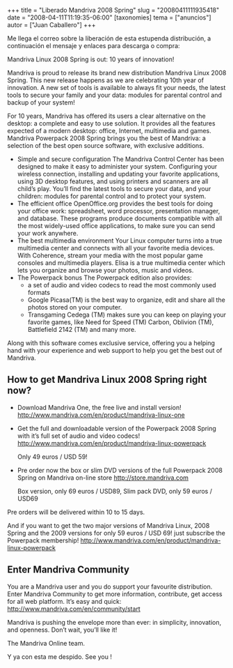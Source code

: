 +++
title = "Liberado Mandriva 2008 Spring"
slug = "20080411111935418"
date = "2008-04-11T11:19:35-06:00"
[taxonomies]
tema = ["anuncios"]
autor = ["Juan Caballero"]
+++

Me llega el correo sobre la liberación de esta estupenda distribución, a
continuación el mensaje y enlaces para descarga o compra:

<!-- more -->

Mandriva Linux 2008 Spring is out: 10 years of innovation!

Mandriva is proud to release its brand new distribution Mandriva Linux 2008
Spring. This new release happens as we are celebrating 10th year of innovation.
A new set of tools is available to always fit your needs, the latest tools to
secure your family and your data: modules for parental control and backup of
your system!

For 10 years, Mandriva has offered its users a clear alternative on the desktop:
a complete and easy to use solution. It provides all the features expected of a
modern desktop: office, Internet, multimedia and games. Mandriva Powerpack 2008
Spring brings you the best of Mandriva: a selection of the best open source
software, with exclusive additions.

- Simple and secure configuration The Mandriva Control Center has been designed
  to make it easy to administer your system. Configuring your wireless
  connection, installing and updating your favorite applications, using 3D
  desktop features, and using printers and scanners are all child’s play. You’ll
  find the latest tools to secure your data, and your children: modules for
  parental control and to protect your system.
- The efficient office OpenOffice.org provides the best tools for doing your
  office work: spreadsheet, word processor, presentation manager, and database.
  These programs produce documents compatible with all the most widely-used
  office applications, to make sure you can send your work anywhere.
- The best multimedia environment Your Linux computer turns into a true
  multimedia center and connects with all your favorite media devices. With
  Coherence, stream your media with the most popular game consoles and
  multimedia players. Elisa is a true multimedia center which lets you organize
  and browse your photos, music and videos.
- The Powerpack bonus The Powerpack edition also provides:
  - a set of audio and video codecs to read the most commonly used formats
  - Google Picasa(TM) is the best way to organize, edit and share all the photos
    stored on your computer.
  - Transgaming Cedega (TM) makes sure you can keep on playing your favorite
    games, like Need for Speed (TM) Carbon, Oblivion (TM), Battlefield 2142 (TM)
    and many more.

Along with this software comes exclusive service, offering you a helping hand
with your experience and web support to help you get the best out of Mandriva.

## How to get Mandriva Linux 2008 Spring right now?

- Download Mandriva One, the free live and install version!
  <http://www.mandriva.com/en/product/mandriva-linux-one>
- Get the full and downloadable version of the Powerpack 2008 Spring
  with it’s full set of audio and video codecs!
  <http://www.mandriva.com/en/product/mandriva-linux-powerpack>

  Only 49 euros / USD 59!

- Pre order now the box or slim DVD versions of the full Powerpack 2008 Spring
  on Mandriva on-line store <http://store.mandriva.com>

  Box version, only 69 euros / USD89, Slim pack DVD, only 59 euros / USD69

Pre orders will be delivered within 10 to 15 days.

And if you want to get the two major versions of Mandriva Linux, 2008 Spring and
the 2009 versions for only 59 euros / USD 69! just subscribe the Powerpack
membership! <http://www.mandriva.com/en/product/mandriva-linux-powerpack>

## Enter Mandriva Community

You are a Mandriva user and you do support your favourite distribution. Enter
Mandriva Community to get more information, contribute, get access for all web
platform. It’s easy and quick: <http://www.mandriva.com/en/community/start>

Mandriva is pushing the envelope more than ever: in simplicity, innovation, and
openness. Don’t wait, you’ll like it!

The Mandriva Online team.

Y ya con esta me despido. See you !

